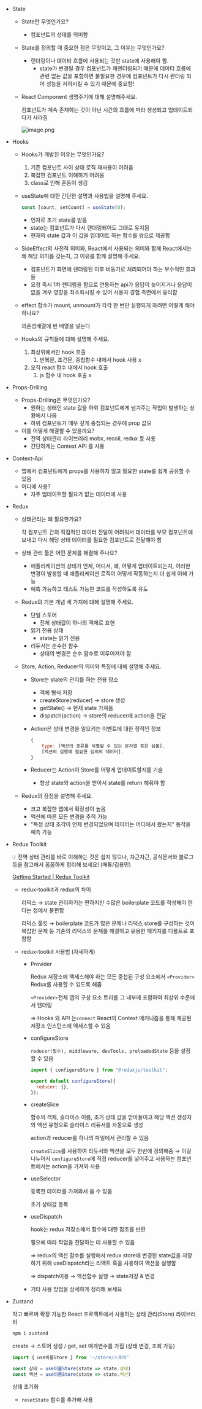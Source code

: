 - State
    - State란 무엇인가요?
        - 컴포넌트의 상태를 의미함
    - State를 정의할 때 중요한 점은 무엇이고, 그 이유는 무엇인가요?
        - 랜더링이나 데이터 흐름에 사용되는 것만 state에 사용해야 함.
            - state가 변경될 경우 컴포넌트가 재랜더링되기 때문에 데이터 흐름에 관련 없는 값을 포함하면 불필요한 경우에 컴포넌트가 다시 랜더링 되어 성능을 저하시킬 수 있기 때문에 중요함!
    - React Component 생명주기에 대해 설명해주세요.
        
        컴포넌트가 계속 존재하는 것이 아닌 시간의 흐름에 따라 생성되고 업데이트되다가 사라짐
        
        ![image.png](https://prod-files-secure.s3.us-west-2.amazonaws.com/f1912130-0409-4e90-a90f-6091ae253e73/1a1f365a-1c64-4642-b391-3302b0352264/image.png)
        
- Hooks
    - Hooks가 개발된 이유는 무엇인가요?
        1. 기존 컴포넌트 사이 상태 로직 재사용이 어려움
        2. 복잡한 컴포넌트 이해하기 어려움
        3. class로 인해 혼동이 생김 
    - useState에 대한 간단한 설명과 사용법을 설명해 주세요.
        
        ```jsx
        const [count, setCount] = useState(0);
        ```
        
        - 인자로 초기 state를 받음
        - state는 컴포넌트가 다시 렌더링되어도 그대로 유지됨
        - 현재의 state 값과 이 값을 업데이트 하는 함수를 쌍으로 제공함
    - SideEffect의 사전적 의미와, React에서 사용되는 의미와 함께 React에서는 왜 해당 의미를 갖는지, 그 이유를 함께 설명해 주세요.
        - 컴포넌트가 화면에 렌더링된 이후 비동기로 처리되어야 하는 부수적인 효과들
        - 요청 즉시 1차 렌더링을 함으로 연동하는 api가 응답이 늦어지거나 응답이 없을 겨우 영향을 최소화시킬 수 있어 사용자 경험 측면에서 유리함
    - effect 함수가 mount, unmount가 각각 한 번만 실행되게 하려면 어떻게 해야 하나요?
        
        의존성배열에 빈 배열을 넣는다
        
    - Hooks의 규칙들에 대해 설명해 주세요.
        1. 최상위에서만 hook 호출
            1. 반복문, 조건문, 중첩함수 내에서 hook 사용 x
        2. 오직 react 함수 내에서 hook 호출
            1. js 함수 내 hook 호출 x
- Props-Drilling
    - Props-Drilling은 무엇인가요?
        - 원하는 상태인 state 값을 하위 컴포넌트에게 넘겨주는 작업이 발생하는 상황에서 나옴
        - 하위 컴포넌트가 매우 깊게 중첩되는 경우에 prop 값으
    - 이를 어떻게 해결할 수 있을까요?
        - 전역 상태관리 라이브러리 mobx, recoil, redux 등 사용
        - 간단하게는 Context API 를 사용
- Context-Api
    - 앱에서 컴포넌트에게 props를 사용하지 않고 필요한 state를 쉽게 공유할 수 있음
    - 어디에 사용?
        - 자주 업데이트할 필요가 없는 데이터에 사용
- Redux
    - 상태관리는 왜 필요한가요?
        
        각 컴포넌트 간의 직접적인 데이터 전달이 어려워서 데이터를 부모 컴포넌트에 보내고 다시 해당 상태 데이터를 필요한 컴포넌트로 전달해야 함
        
    - 상태 관리 툴은 어떤 문제를 해결해 주나요?
        - 애플리케이션의 상태가 언제, 어디서, 왜, 어떻게 업데이트되는지, 이러한 변경이 발생할 때 애플리케이션 로직이 어떻게 작동하는지 더 쉽게 이해 가능
        - 예측 가능하고 테스트 가능한 코드를 작성하도록 유도
    - Redux의 기본 개념 세 가지에 대해 설명해 주세요.
        - 단일 스토어
            - 전체 상태값이 하나의 객체로 표현
        - 읽기 전용 상태
            - state는 읽기 전용
        - 리듀서는 순수한 함수
            - 상태의 변경은 순수 함수로 이루어져야 함
    - Store, Action, Reducer의 의미와 특징에 대해 설명해 주세요.
        - Store는 state의 관리를 하는 전용 장소
            - 객체 형식 저장
            - createStore(reducer) → store 생성
            - getState() → 현재 state 가져옴
            - dispatch(action) → store의 reducer에 action을 전달
        - Action은 상태 변경을 일으키는 이벤트에 대한 정적인 정보
            
            ```jsx
            {
                type: [액션의 종류를 식별할 수 있는 문자열 혹은 심볼],
                [액션의 실행에 필요한 임의의 데이터],
            }
            ```
            
        - Reducer는 Action이 Store를 어떻게 업데이트할지를 기술
            - 항상 state와 action을 받아서 state를 return 해줘야 함
    - Redux의 장점을 설명해 주세요.
        - 크고 복잡한 앱에서 확장성이 높음
        - 액션에 따른 모든 변경을 추적 가능
        - "특정 상태 조각이 언제 변경되었으며 데이터는 어디에서 왔는지" 동작을 예측 가능
- Redux Toolkit
    
    <aside>
    💡 전역 상태 관리를 바로 이해하는 것은 쉽지 않으나, 차근차근, 공식문서와 블로그 등을 참고해서 꼼꼼하게 정리해 보세요! (매튜/김용민)
    
    </aside>
    
    [Getting Started | Redux Toolkit](https://redux-toolkit.js.org/introduction/getting-started)
    
    - redux-toolkit과 redux의 차이
        
        리덕스 → state 관리하기는 편하지만 수많은 boilerplate 코드를 작성해야 한다는 점에서 불편함
        
        리덕스 툴킷 → boilerplate 코드가 많은 문제나 리덕스 store를 구성하는 것이 복잡한 문제 등 기존의 리덕스의 문제를 해결하고 유용한 패키지를 디폴트로 포함함
        
    - redux-toolkit 사용법 (자세하게)
        - Provider
            
            Redux 저장소에 액세스해야 하는 모든 중첩된 구성 요소에서 `<Provider>` Redux를 사용할 수 있도록 해줌
            
            `<Provider>`전체 앱의 구성 요소 트리를 그 내부에 포함하여 최상위 수준에서 렌더링
            
            ⇒ Hooks 와 API 는`connect` React의 Context 메커니즘을 통해 제공된 저장소 인스턴스에 액세스할 수 있음
            
        - configureStore
            
            `reducer(필수), middleware, devTools, preloadedState` 등을 설정 할 수 있음
            
            ```jsx
            import { configureStore } from "@reduxjs/toolkit";
            
            export default configureStore({
              reducer: {},
            });
            ```
            
        - createSlice
            
            함수의 객체, 슬라이스 이름, 초기 상태 값을 받아들이고 해당 액션 생성자와 액션 유형으로 슬라이스 리듀서를 자동으로 생성
            
            action과 reducer를 하나의 파일에서 관리할 수 있음
            
            `createSlice`를 사용하여 리듀서와 액션을 모두 한번에 정의해줌 → 이걸 나누어서 `configureStore`에 직접 reducer를 넣어주고 사용하는 컴포넌트에서는 action을 가져와 사용
            
        - useSelector
            
            등록한 데이터를 가져와서 쓸 수 있음
            
            초기 상태값 등록
            
        - useDispatch
            
            hook는 redux 저장소에서 함수에 대한 참조를 반환
            
            필요에 따라 작업을 전달하는 데 사용할 수 있음 
            
            ⇒ redux의 액션 함수를 실행해서 redux store에 변경된 state값을 저장하기 위해 useDispatch라는 리액트 훅을 사용하여 액션을 실행함 
            
            ⇒ dispatch이용 → 액션함수 실행 → state저장 & 변경 
            
        - 기타 사용 방법을 상세하게 정리해 보세요
- Zustand
    
    작고 빠르며 확장 가능한 React 프로젝트에서 사용하는 상태 관리(Store) 라이브러리
    
    ```jsx
    npm i zustand
    ```
    
    create → 스토어 생성 / get, set 매개변수를 가짐 (상태 변경, 조회 가능)
    
    ```jsx
    import { use이름Store } from '~/store/스토어'
    
    const 상태 = use이름Store(state => state.상태)
    const 액션 = use이름Store(state => state.액션)
    ```
    
    상태 초기화 
    
    - `resetState` 함수를 추가해 사용